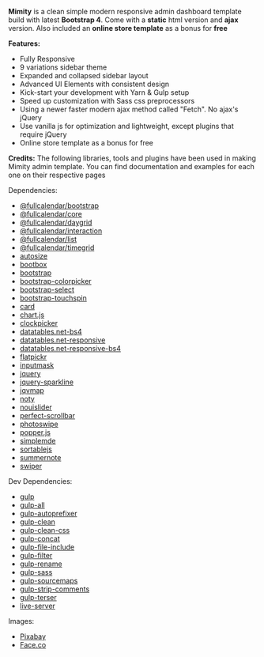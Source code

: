 **Mimity** is a clean simple modern responsive admin dashboard template build with latest **Bootstrap 4**. Come with a **static** html version and **ajax** version.
Also included an **online store template** as a bonus for **free**

**Features:**
* Fully Responsive
* 9 variations sidebar theme
* Expanded and collapsed sidebar layout
* Advanced UI Elements with consistent design
* Kick-start your development with Yarn & Gulp setup
* Speed up customization with Sass css preprocessors
* Using a newer faster modern ajax method called "Fetch". No ajax's jQuery
* Use vanilla js for optimization and lightweight, except plugins that require jQuery
* Online store template as a bonus for free

**Credits:**
The following libraries, tools and plugins have been used in making Mimity admin template.
You can find documentation and examples for each one on their respective pages

Dependencies:
* [@fullcalendar/bootstrap](https://fullcalendar.io/docs/bootstrap-theme)
* [@fullcalendar/core](https://fullcalendar.io/docs/getting-started)
* [@fullcalendar/daygrid](https://fullcalendar.io/docs/month-view)
* [@fullcalendar/interaction](https://fullcalendar.io/docs/editable)
* [@fullcalendar/list](https://fullcalendar.io/docs/list-view)
* [@fullcalendar/timegrid](https://fullcalendar.io/docs/timegrid-view)
* [autosize](http://www.jacklmoore.com/autosize)
* [bootbox](https://github.com/makeusabrew/bootbox)
* [bootstrap](https://getbootstrap.com/)
* [bootstrap-colorpicker](https://github.com/itsjavi/bootstrap-colorpicker)
* [bootstrap-select](https://developer.snapappointments.com/bootstrap-select/)
* [bootstrap-touchspin](https://www.virtuosoft.eu/code/bootstrap-touchspin/)
* [card](https://github.com/jessepollak/card)
* [chart.js](http://www.chartjs.org)
* [clockpicker](http://weareoutman.github.io/clockpicker/)
* [datatables.net-bs4](https://datatables.net)
* [datatables.net-responsive](https://datatables.net)
* [datatables.net-responsive-bs4](https://datatables.net)
* [flatpickr](https://chmln.github.io/flatpickr)
* [inputmask](https://github.com/RobinHerbots/Inputmask)
* [jquery](https://jquery.com)
* [jquery-sparkline](http://omnipotent.net/jquery.sparkline)
* [jqvmap](http://jqvmap.com/)
* [noty](https://ned.im/noty)
* [nouislider](https://github.com/leongersen/noUiSlider)
* [perfect-scrollbar](https://github.com/utatti/perfect-scrollbar)
* [photoswipe](https://photoswipe.com)
* [popper.js](https://popper.js.org)
* [simplemde](https://github.com/NextStepWebs/simplemde-markdown-editor)
* [sortablejs](https://github.com/SortableJS/Sortable)
* [summernote](https://github.com/summernote/summernote)
* [swiper](https://swiperjs.com/)

Dev Dependencies:
* [gulp](http://gulpjs.com)
* [gulp-all](https://github.com/amio/gulp-all#readme)
* [gulp-autoprefixer](https://github.com/sindresorhus/gulp-autoprefixer#readme)
* [gulp-clean](https://github.com/peter-vilja/gulp-clean)
* [gulp-clean-css](https://github.com/scniro/gulp-clean-css#readme)
* [gulp-concat](https://github.com/contra/gulp-concat#readme)
* [gulp-file-include](https://github.com/coderhaoxin/gulp-file-include)
* [gulp-filter](https://github.com/sindresorhus/gulp-filter#readme)
* [gulp-rename](https://github.com/hparra/gulp-rename)
* [gulp-sass](https://github.com/dlmanning/gulp-sass#readme)
* [gulp-sourcemaps](http://github.com/gulp-sourcemaps/gulp-sourcemaps)
* [gulp-strip-comments](https://github.com/RnbWd/gulp-strip-comments)
* [gulp-terser](https://github.com/duan602728596/gulp-terser)
* [live-server](https://github.com/tapio/live-server#readme)

Images:
* [Pixabay](https://pixabay.com/)
* [Face.co](https://face.co/)